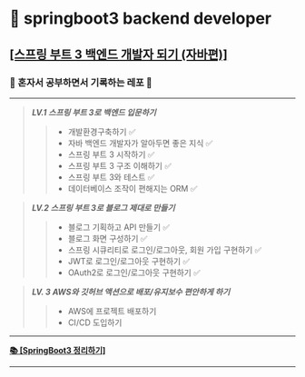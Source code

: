 # 📗 springboot3 backend developer

## **[[스프링 부트 3 백엔드 개발자 되기 (자바편)]](https://github.com/shinsunyoung/springboot-developer)** <br>

### 📖 혼자서 공부하면서 기록하는 레포 📖

--- 
> **_LV.1 스프링 부트 3로 백엔드 입문하기_**<br>
>> - 개발환경구축하기 ✅<br>
>> - 자바 백엔드 개발자가 알아두면 좋은 지식 ✅<br>
>> - 스프링 부트 3 시작하기 ✅<br>
>> - 스프링 부트 3 구조 이해하기 ✅<br>
>> - 스프링 부트 3와 테스트 ✅<br>
>> - 데이터베이스 조작이 편해지는 ORM ✅<br>

> _**LV.2 스프링 부트 3로 블로그 제대로 만들기**_<br>
>> - 블로그 기획하고 API 만들기 ✅<br>
>> - 블로그 화면 구성하기 ✅<br>
>> - 스프링 시큐리티로 로그인/로그아웃, 회원 가입 구현하기 ✅<br>
>> - JWT로 로그인/로그아웃 구현하기 ✅<br>
>> - OAuth2로 로그인/로그아웃 구현하기 ✅<br>

> _**LV. 3 AWS와 깃허브 액션으로 배포/유지보수 편안하게 하기**_<br>
>> - AWS에 프로젝트 배포하기 <br>
>> - CI/CD 도입하기 <br>
---

**[  📚 [SpringBoot3 정리하기]](https://resilient-kingfisher-b90.notion.site/SpringBoot3-d3247526ab444242bce61240cbd4484f?pvs=4)** <br>

---